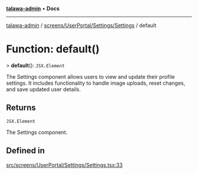 [**talawa-admin**](../../../../../README.md) • **Docs**

***

[talawa-admin](../../../../../modules.md) / [screens/UserPortal/Settings/Settings](../README.md) / default

# Function: default()

\> **default**(): `JSX.Element`

The Settings component allows users to view and update their profile settings.
It includes functionality to handle image uploads, reset changes, and save updated user details.

## Returns

`JSX.Element`

The Settings component.

## Defined in

[src/screens/UserPortal/Settings/Settings.tsx:33](https://github.com/PalisadoesFoundation/talawa-admin/blob/d16b95ee179900e8e32a2296f14e948e6caea05b/src/screens/UserPortal/Settings/Settings.tsx#L33)
